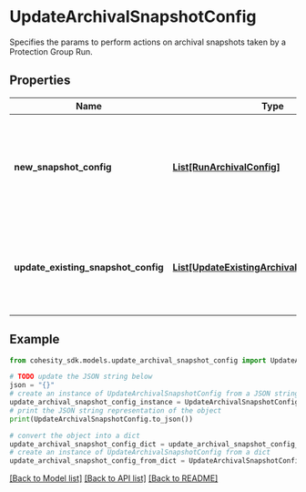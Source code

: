 # UpdateArchivalSnapshotConfig

Specifies the params to perform actions on archival snapshots taken by a Protection Group Run.

## Properties

Name | Type | Description | Notes
------------ | ------------- | ------------- | -------------
**new_snapshot_config** | [**List[RunArchivalConfig]**](RunArchivalConfig.md) | Specifies the new configuration about adding Archival Snapshot to existing Protection Group Run. | [optional] 
**update_existing_snapshot_config** | [**List[UpdateExistingArchivalSnapshotConfig]**](UpdateExistingArchivalSnapshotConfig.md) | Specifies the configuration about updating an existing Archival Snapshot Run. | [optional] 

## Example

```python
from cohesity_sdk.models.update_archival_snapshot_config import UpdateArchivalSnapshotConfig

# TODO update the JSON string below
json = "{}"
# create an instance of UpdateArchivalSnapshotConfig from a JSON string
update_archival_snapshot_config_instance = UpdateArchivalSnapshotConfig.from_json(json)
# print the JSON string representation of the object
print(UpdateArchivalSnapshotConfig.to_json())

# convert the object into a dict
update_archival_snapshot_config_dict = update_archival_snapshot_config_instance.to_dict()
# create an instance of UpdateArchivalSnapshotConfig from a dict
update_archival_snapshot_config_from_dict = UpdateArchivalSnapshotConfig.from_dict(update_archival_snapshot_config_dict)
```
[[Back to Model list]](../README.md#documentation-for-models) [[Back to API list]](../README.md#documentation-for-api-endpoints) [[Back to README]](../README.md)


